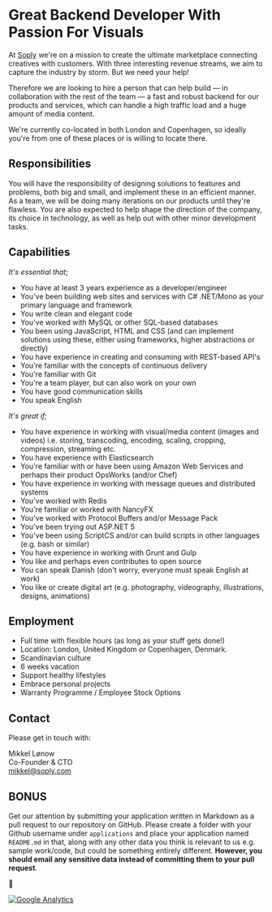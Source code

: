 # Great Backend Developer With Passion For Visuals

At [Soply](https://soply.com) we're on a mission to create the ultimate marketplace connecting creatives with customers. With three interesting revenue streams, we aim to capture the industry by storm. But we need your help!

Therefore we are looking to hire a person that can help build — in collaboration with the rest of the team — a fast and robust backend for our products and services, which can handle a high traffic load and a huge amount of media content.

We're currently co-located in both London and Copenhagen, so ideally you're from one of these places or is willing to locate there.

## Responsibilities

You will have the responsibility of designing solutions to features and problems, both big and small, and implement these in an efficient manner. As a team, we will be doing many iterations on our products until they're flawless. You are also expected to help shape the direction of the company, its choice in technology, as well as help out with other minor development tasks.

## Capabilities

*It's essential that;*

* You have at least 3 years experience as a developer/engineer
* You've been building web sites and services with C# .NET/Mono as your primary language and framework
* You write clean and elegant code
* You've worked with MySQL or other SQL-based databases
* You been using JavaScript, HTML and CSS (and can implement solutions using these, either using frameworks, higher abstractions or directly)
* You have experience in creating and consuming with REST-based API's
* You're familiar with the concepts of continuous delivery
* You're familiar with Git
* You're a team player, but can also work on your own
* You have good communication skills
* You speak English

*It's great if;*

* You have experience in working with visual/media content (images and videos) i.e. storing, transcoding, encoding, scaling, cropping, compression, streaming etc.
* You have experience with Elasticsearch
* You're familiar with or have been using Amazon Web Services and perhaps their product OpsWorks (and/or Chef)
* You have experience in working with message queues and distributed systems
* You've worked with Redis
* You're familiar or worked with NancyFX
* You've worked with Protocol Buffers and/or Message Pack
* You've been trying out ASP.NET 5
* You've been using ScriptCS and/or can build scripts in other languages (e.g. bash or similar)
* You have experience in working with Grunt and Gulp
* You like and perhaps even contributes to open source
* You can speak Danish (don't worry, everyone must speak English at work)
* You like or create digital art (e.g. photography, videography, illustrations, designs, animations)

## Employment

* Full time with flexible hours (as long as your stuff gets done!)
* Location: London, United Kingdom *or* Copenhagen, Denmark.
* Scandinavian culture
* 6 weeks vacation
* Support healthy lifestyles
* Embrace personal projects
* Warranty Programme / Employee Stock Options

## Contact

Please get in touch with:

Mikkel Lønow  
Co-Founder & CTO  
[mikkel@soply.com](mailto:mikkel@soply.com)

## BONUS

Get our attention by submitting your application written in Markdown as a pull request to our repository on GitHub. Please create a folder with your Github username under `applications` and place your application named `README.md` in that, along with any other data you think is relevant to us e.g. sample work/code, but could be something entirely different. **However, you should email any sensitive data instead of committing them to your pull request**.

:beers:

[![Google Analytics](https://ga-beacon.appspot.com/UA-38986053-3/careers/2015-sep--backend-dev?pixel)](#ga)